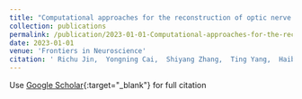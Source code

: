```yaml
---
title: "Computational approaches for the reconstruction of optic nerve fibers along the visual pathway from medical images: a comprehensive review"
collection: publications
permalink: /publication/2023-01-01-Computational-approaches-for-the-reconstruction-of-optic-nerve-fibers-along-the-visual-pathway-from-medical-images-a-comprehensive-review
date: 2023-01-01
venue: 'Frontiers in Neuroscience'
citation: ' Richu Jin,  Yongning Cai,  Shiyang Zhang,  Ting Yang,  Haibo Feng,  Hongyang Jiang,  Xiaoqing Zhang,  Yan Hu,  Jiang Liu, &quot;Computational approaches for the reconstruction of optic nerve fibers along the visual pathway from medical images: a comprehensive review.&quot; Frontiers in Neuroscience, 2023.'
---
```

Use [Google Scholar](https://scholar.google.com/scholar?q=Computational+approaches+for+the+reconstruction+of+optic+nerve+fibers+along+the+visual+pathway+from+medical+images:+a+comprehensive+review){:target="_blank"} for full citation